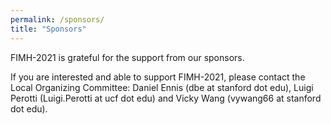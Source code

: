 ```yaml
---
permalink: /sponsors/
title: "Sponsors"
---
```


FIMH-2021 is grateful for the support from our sponsors.

If you are interested and able to support FIMH-2021, please contact the Local Organizing Committee: Daniel Ennis (dbe at stanford dot edu), Luigi Perotti (Luigi.Perotti at ucf dot edu) and Vicky Wang (vywang66 at stanford dot edu).
